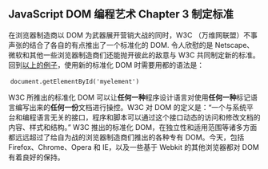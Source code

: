 ## JavaScript DOM 编程艺术 Chapter 3 制定标准

在浏览器制造商以 DOM 为武器展开营销大战的同时，W3C （万维网联盟）不事声张的结合了各自的有点推出了一个标准化的 DOM. 令人欣慰的是 Netscape、微软和其他一些浏览器制造商们还能抛开彼此的敌意与 W3C 共同制定新的标准。回到[以上的例子](Chapter2.md)，使用新的标准化 DOM 时需要用都的语法是：

​           `document.getElementById('myelement')`

W3C 所推出的标准化 DOM 可以让**任何一种**程序设计语言对使用**任何一种**标记语言编写出来的**任何一份**文档进行操控。W3C 对 DOM 的定义是：“一个与系统平台和编程语言无关的接口，程序和脚本可以通过这个接口动态的访问和修改文档的内容、样式和结构。” W3C 推出的标准化 DOM，在独立性和适用范围等诸多方面都远远超过了给自为战的浏览器制造商们推出的各种专有 DOM。今天，包括 Firefox、Chrome、Opera 和 IE，以及一些基于 Webkit 的其他浏览器都对 DOM 有着良好的保持。